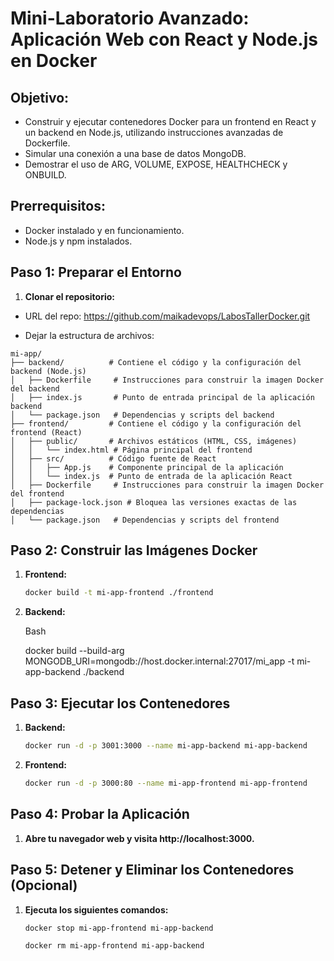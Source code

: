 # Mini-Laboratorio Avanzado: Aplicación Web con React y Node.js en Docker

## Objetivo:

* Construir y ejecutar contenedores Docker para un frontend en React y un backend en Node.js, utilizando instrucciones avanzadas de Dockerfile.
* Simular una conexión a una base de datos MongoDB.
* Demostrar el uso de ARG, VOLUME, EXPOSE, HEALTHCHECK y ONBUILD.

## Prerrequisitos:

* Docker instalado y en funcionamiento.
* Node.js y npm instalados.

## Paso 1: Preparar el Entorno

1. **Clonar el repositorio:**

* URL del repo: https://github.com/maikadevops/LabosTallerDocker.git

* Dejar la estructura de archivos: 

```
mi-app/
├── backend/          # Contiene el código y la configuración del backend (Node.js)
│   ├── Dockerfile     # Instrucciones para construir la imagen Docker del backend
│   ├── index.js       # Punto de entrada principal de la aplicación backend
│   └── package.json   # Dependencias y scripts del backend
├── frontend/         # Contiene el código y la configuración del frontend (React)
│   ├── public/       # Archivos estáticos (HTML, CSS, imágenes)
│   │   └── index.html # Página principal del frontend
│   ├── src/          # Código fuente de React
│   │   ├── App.js    # Componente principal de la aplicación
│   │   └── index.js  # Punto de entrada de la aplicación React
│   ├── Dockerfile     # Instrucciones para construir la imagen Docker del frontend
│   ├── package-lock.json # Bloquea las versiones exactas de las dependencias
│   └── package.json   # Dependencias y scripts del frontend
```

## Paso 2: Construir las Imágenes Docker

1. **Frontend:**

    ```bash
    docker build -t mi-app-frontend ./frontend
    ```

2. **Backend:**

    Bash

    docker build --build-arg MONGODB_URI=mongodb://host.docker.internal:27017/mi_app -t mi-app-backend ./backend

## Paso 3: Ejecutar los Contenedores

1. **Backend:**

    ```bash
    docker run -d -p 3001:3000 --name mi-app-backend mi-app-backend
    ```

2. **Frontend:**

    ```bash
    docker run -d -p 3000:80 --name mi-app-frontend mi-app-frontend
    ```

## Paso 4: Probar la Aplicación

1. **Abre tu navegador web y visita http://localhost:3000.**

## Paso 5: Detener y Eliminar los Contenedores (Opcional) ##

1. **Ejecuta los siguientes comandos:**

    ```bash
    docker stop mi-app-frontend mi-app-backend
    ```

    ```bash
    docker rm mi-app-frontend mi-app-backend
    ```